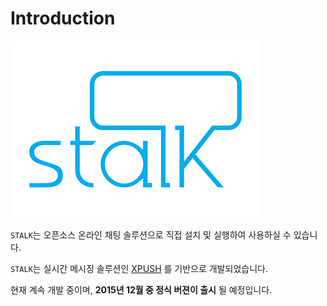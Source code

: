 Introduction
=============

![](stalk_logo.png)

`STALK`는 오픈소스 온라인 채팅 솔루션으로 직접 설치 및 실행하여 사용하실 수 있습니다.

`STALK`는 실시간 메시징 솔루션인 [XPUSH](http://xpush.github.io/) 를 기반으로 개발되었습니다.

현재 계속 개발 중이며, **2015년 12월 중 정식 버젼이 출시** 될 예정입니다.
